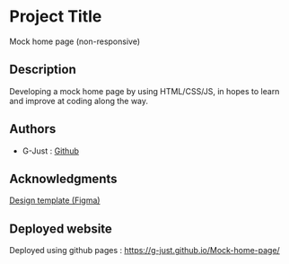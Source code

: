 # Project Title

Mock home page (non-responsive)

## Description

Developing a mock home page by using HTML/CSS/JS, in hopes to learn and improve at coding along the way.

## Authors

- G-Just : [Github](https://github.com/G-Just)

## Acknowledgments

[Design template (Figma)](<https://www.figma.com/file/9mV6rCFOEd1ptuZ4JBovVS/Collab-landing-page-design-(Community)?type=design&node-id=1-271&mode=design&t=DU7jFoAY8m66scQO-0>)

## Deployed website

Deployed using github pages :
https://g-just.github.io/Mock-home-page/
